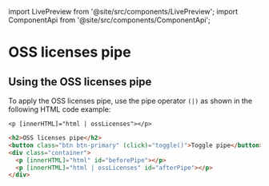 import LivePreview from '@site/src/components/LivePreview';
import ComponentApi from '@site/src/components/ComponentApi';

# OSS licenses pipe

<LivePreview name="oss-licenses-pipe" height="28rem" framework="angular" ></LivePreview>

## Using the OSS licenses pipe

To apply the OSS licenses pipe, use the pipe operator `(|)` as shown in the following HTML code example:

`<p [innerHTML]="html | ossLicenses"></p>`

```html
<h2>OSS licenses pipe</h2>
<button class="btn btn-primary" (click)="toggle()">Toggle pipe</button>
<div class="container">
  <p [innerHTML]="html" id="beforePipe"></p>
  <p [innerHTML]="html | ossLicenses" id="afterPipe"></p>
</div>
```

<ComponentApi name="app-oss-licenses-pipe"></ComponentApi>
